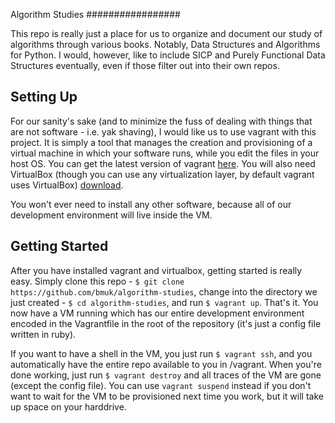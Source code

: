 Algorithm Studies
#################

This repo is really just a place for us to organize and document our study of algorithms through various books. Notably, Data Structures and Algorithms for Python. I would, however, like to include SICP and Purely Functional Data Structures eventually, even if those filter out into their own repos.

Setting Up
----------

For our sanity's sake (and to minimize the fuss of dealing with things that are not software - i.e. yak shaving), I would like us to use vagrant with this project. It is simply a tool that manages the creation and provisioning of a virtual machine in which your software runs, while you edit the files in your host OS. You can get the latest version of vagrant [here](http://www.vagrantup.com/downloads). You will also need VirtualBox (though you can use any virtualization layer, by default vagrant uses VirtualBox) [download](https://www.virtualbox.org/wiki/Downloads).

You won't ever need to install any other software, because all of our development environment will live inside the VM.

Getting Started
---------------

After you have installed vagrant and virtualbox, getting started is really easy. Simply clone this repo - `$ git clone https://github.com/bmuk/algorithm-studies`, change into the directory we just created - `$ cd algorithm-studies`, and run `$ vagrant up`. That's it. You now have a VM running which has our entire development environment encoded in the Vagrantfile in the root of the repository (it's just a config file written in ruby).

If you want to have a shell in the VM, you just run `$ vagrant ssh`, and you automatically have the entire repo available to you in /vagrant. When you're done working, just run `$ vagrant destroy` and all traces of the VM are gone (except the config file). You can use `vagrant suspend` instead if you don't want to wait for the VM to be provisioned next time you work, but it will take up space on your harddrive.
